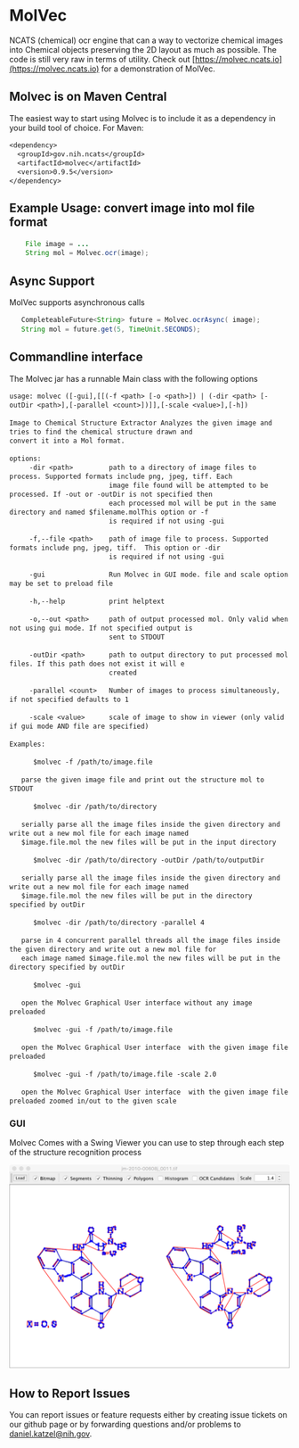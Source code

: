 # MolVec
NCATS (chemical) ocr engine that can a way to vectorize
chemical images into Chemical objects preserving the 2D layout as much as 
possible. The code is still very raw in terms of utility. Check
out [https://molvec.ncats.io](https://molvec.ncats.io) for a
demonstration of MolVec. 

## Molvec is on Maven Central

The easiest way to start using Molvec is to include it as a dependency in your build tool of choice.
For Maven:

```
<dependency>
  <groupId>gov.nih.ncats</groupId>
  <artifactId>molvec</artifactId>
  <version>0.9.5</version>
</dependency>
```


   
## Example Usage: convert image into mol file format
```java
    File image = ...
    String mol = Molvec.ocr(image);
```
    
## Async Support

  MolVec supports asynchronous calls
 ```java
    CompleteableFuture<String> future = Molvec.ocrAsync( image);
    String mol = future.get(5, TimeUnit.SECONDS);
```
  
## Commandline interface
  The Molvec jar has a runnable Main class with the following options
  
    usage: molvec ([-gui],[[(-f <path> [-o <path>]) | (-dir <path> [-outDir <path>],[-parallel <count>])]],[-scale <value>],[-h])
    
    Image to Chemical Structure Extractor Analyzes the given image and tries to find the chemical structure drawn and
    convert it into a Mol format.
    
    options:
         -dir <path>         path to a directory of image files to process. Supported formats include png, jpeg, tiff. Each
                             image file found will be attempted to be processed. If -out or -outDir is not specified then
                             each processed mol will be put in the same directory and named $filename.molThis option or -f
                             is required if not using -gui
    
         -f,--file <path>    path of image file to process. Supported formats include png, jpeg, tiff.  This option or -dir
                             is required if not using -gui
    
         -gui                Run Molvec in GUI mode. file and scale option may be set to preload file
    
         -h,--help           print helptext
    
         -o,--out <path>     path of output processed mol. Only valid when not using gui mode. If not specified output is
                             sent to STDOUT
    
         -outDir <path>      path to output directory to put processed mol files. If this path does not exist it will e
                             created
    
         -parallel <count>   Number of images to process simultaneously, if not specified defaults to 1
    
         -scale <value>      scale of image to show in viewer (only valid if gui mode AND file are specified)
    
    Examples:
    
          $molvec -f /path/to/image.file
    
       parse the given image file and print out the structure mol to STDOUT
    
          $molvec -dir /path/to/directory
    
       serially parse all the image files inside the given directory and write out a new mol file for each image named
       $image.file.mol the new files will be put in the input directory
    
          $molvec -dir /path/to/directory -outDir /path/to/outputDir
    
       serially parse all the image files inside the given directory and write out a new mol file for each image named
       $image.file.mol the new files will be put in the directory specified by outDir
    
          $molvec -dir /path/to/directory -parallel 4
    
       parse in 4 concurrent parallel threads all the image files inside the given directory and write out a new mol file for
       each image named $image.file.mol the new files will be put in the directory specified by outDir
    
          $molvec -gui
    
       open the Molvec Graphical User interface without any image preloaded
    
          $molvec -gui -f /path/to/image.file
    
       open the Molvec Graphical User interface  with the given image file preloaded
    
          $molvec -gui -f /path/to/image.file -scale 2.0
    
       open the Molvec Graphical User interface  with the given image file preloaded zoomed in/out to the given scale
                       
### GUI
  Molvec Comes with a Swing Viewer you can use to step
  through each step of the structure recognition process

![Primitives](sample1.png)

## How to Report Issues

  You can report issues or feature requests either by creating issue tickets on our github page or
   by forwarding questions and/or problems to daniel.katzel@nih.gov.